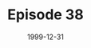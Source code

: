 ---
layout: podcast
title: Episode 38 
number: 38
subtitle: 
summary: 
date: 1999-12-31
location: https://dl.dropboxusercontent.com/s/bos96qygxowxnfb/watir_podcast_38.mp3?dl=0
size: 
duration: 
---